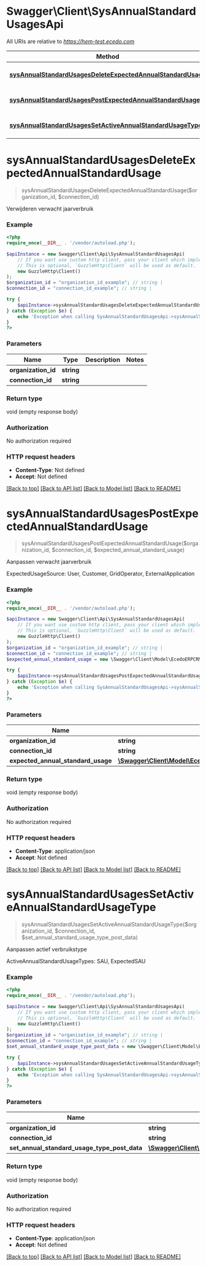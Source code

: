 # Swagger\Client\SysAnnualStandardUsagesApi

All URIs are relative to *https://hem-test.ecedo.com*

Method | HTTP request | Description
------------- | ------------- | -------------
[**sysAnnualStandardUsagesDeleteExpectedAnnualStandardUsage**](SysAnnualStandardUsagesApi.md#sysAnnualStandardUsagesDeleteExpectedAnnualStandardUsage) | **DELETE** /sysapi/v1.0/organizations/{organizationId}/connections/{connectionId}/expectedannualstandardusages | Verwijderen verwacht jaarverbruik
[**sysAnnualStandardUsagesPostExpectedAnnualStandardUsage**](SysAnnualStandardUsagesApi.md#sysAnnualStandardUsagesPostExpectedAnnualStandardUsage) | **POST** /sysapi/v1.0/organizations/{organizationId}/connections/{connectionId}/expectedannualstandardusages | Aanpassen verwacht jaarverbruik
[**sysAnnualStandardUsagesSetActiveAnnualStandardUsageType**](SysAnnualStandardUsagesApi.md#sysAnnualStandardUsagesSetActiveAnnualStandardUsageType) | **PUT** /sysapi/v1.0/organizations/{organizationId}/connections/{connectionId}/annualstandardusages/setactiveannualstandardusagetype | Aanpassen actief verbruikstype


# **sysAnnualStandardUsagesDeleteExpectedAnnualStandardUsage**
> sysAnnualStandardUsagesDeleteExpectedAnnualStandardUsage($organization_id, $connection_id)

Verwijderen verwacht jaarverbruik

### Example
```php
<?php
require_once(__DIR__ . '/vendor/autoload.php');

$apiInstance = new Swagger\Client\Api\SysAnnualStandardUsagesApi(
    // If you want use custom http client, pass your client which implements `GuzzleHttp\ClientInterface`.
    // This is optional, `GuzzleHttp\Client` will be used as default.
    new GuzzleHttp\Client()
);
$organization_id = "organization_id_example"; // string | 
$connection_id = "connection_id_example"; // string | 

try {
    $apiInstance->sysAnnualStandardUsagesDeleteExpectedAnnualStandardUsage($organization_id, $connection_id);
} catch (Exception $e) {
    echo 'Exception when calling SysAnnualStandardUsagesApi->sysAnnualStandardUsagesDeleteExpectedAnnualStandardUsage: ', $e->getMessage(), PHP_EOL;
}
?>
```

### Parameters

Name | Type | Description  | Notes
------------- | ------------- | ------------- | -------------
 **organization_id** | **string**|  |
 **connection_id** | **string**|  |

### Return type

void (empty response body)

### Authorization

No authorization required

### HTTP request headers

 - **Content-Type**: Not defined
 - **Accept**: Not defined

[[Back to top]](#) [[Back to API list]](../../README.md#documentation-for-api-endpoints) [[Back to Model list]](../../README.md#documentation-for-models) [[Back to README]](../../README.md)

# **sysAnnualStandardUsagesPostExpectedAnnualStandardUsage**
> sysAnnualStandardUsagesPostExpectedAnnualStandardUsage($organization_id, $connection_id, $expected_annual_standard_usage)

Aanpassen verwacht jaarverbruik

ExpectedUsageSource: User, Customer, GridOperator, ExternalApplication

### Example
```php
<?php
require_once(__DIR__ . '/vendor/autoload.php');

$apiInstance = new Swagger\Client\Api\SysAnnualStandardUsagesApi(
    // If you want use custom http client, pass your client which implements `GuzzleHttp\ClientInterface`.
    // This is optional, `GuzzleHttp\Client` will be used as default.
    new GuzzleHttp\Client()
);
$organization_id = "organization_id_example"; // string | 
$connection_id = "connection_id_example"; // string | 
$expected_annual_standard_usage = new \Swagger\Client\Model\EcedoERPCRMInterfaceApiExpectedAnnualStandardUsagePostData(); // \Swagger\Client\Model\EcedoERPCRMInterfaceApiExpectedAnnualStandardUsagePostData | 

try {
    $apiInstance->sysAnnualStandardUsagesPostExpectedAnnualStandardUsage($organization_id, $connection_id, $expected_annual_standard_usage);
} catch (Exception $e) {
    echo 'Exception when calling SysAnnualStandardUsagesApi->sysAnnualStandardUsagesPostExpectedAnnualStandardUsage: ', $e->getMessage(), PHP_EOL;
}
?>
```

### Parameters

Name | Type | Description  | Notes
------------- | ------------- | ------------- | -------------
 **organization_id** | **string**|  |
 **connection_id** | **string**|  |
 **expected_annual_standard_usage** | [**\Swagger\Client\Model\EcedoERPCRMInterfaceApiExpectedAnnualStandardUsagePostData**](../Model/EcedoERPCRMInterfaceApiExpectedAnnualStandardUsagePostData.md)|  |

### Return type

void (empty response body)

### Authorization

No authorization required

### HTTP request headers

 - **Content-Type**: application/json
 - **Accept**: Not defined

[[Back to top]](#) [[Back to API list]](../../README.md#documentation-for-api-endpoints) [[Back to Model list]](../../README.md#documentation-for-models) [[Back to README]](../../README.md)

# **sysAnnualStandardUsagesSetActiveAnnualStandardUsageType**
> sysAnnualStandardUsagesSetActiveAnnualStandardUsageType($organization_id, $connection_id, $set_annual_standard_usage_type_post_data)

Aanpassen actief verbruikstype

ActiveAnnualStandardUsageTypes: SAU, ExpectedSAU

### Example
```php
<?php
require_once(__DIR__ . '/vendor/autoload.php');

$apiInstance = new Swagger\Client\Api\SysAnnualStandardUsagesApi(
    // If you want use custom http client, pass your client which implements `GuzzleHttp\ClientInterface`.
    // This is optional, `GuzzleHttp\Client` will be used as default.
    new GuzzleHttp\Client()
);
$organization_id = "organization_id_example"; // string | 
$connection_id = "connection_id_example"; // string | 
$set_annual_standard_usage_type_post_data = new \Swagger\Client\Model\EcedoERPCRMInterfaceApiSetAnnualStandardUsageTypePostData(); // \Swagger\Client\Model\EcedoERPCRMInterfaceApiSetAnnualStandardUsageTypePostData | 

try {
    $apiInstance->sysAnnualStandardUsagesSetActiveAnnualStandardUsageType($organization_id, $connection_id, $set_annual_standard_usage_type_post_data);
} catch (Exception $e) {
    echo 'Exception when calling SysAnnualStandardUsagesApi->sysAnnualStandardUsagesSetActiveAnnualStandardUsageType: ', $e->getMessage(), PHP_EOL;
}
?>
```

### Parameters

Name | Type | Description  | Notes
------------- | ------------- | ------------- | -------------
 **organization_id** | **string**|  |
 **connection_id** | **string**|  |
 **set_annual_standard_usage_type_post_data** | [**\Swagger\Client\Model\EcedoERPCRMInterfaceApiSetAnnualStandardUsageTypePostData**](../Model/EcedoERPCRMInterfaceApiSetAnnualStandardUsageTypePostData.md)|  |

### Return type

void (empty response body)

### Authorization

No authorization required

### HTTP request headers

 - **Content-Type**: application/json
 - **Accept**: Not defined

[[Back to top]](#) [[Back to API list]](../../README.md#documentation-for-api-endpoints) [[Back to Model list]](../../README.md#documentation-for-models) [[Back to README]](../../README.md)


